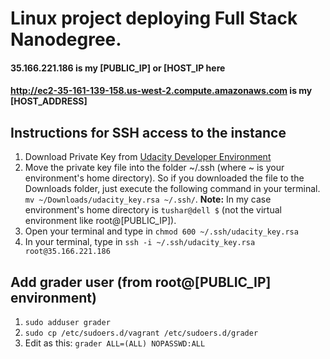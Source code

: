 # Linux project deploying Full Stack Nanodegree.

#### 35.166.221.186 is my [PUBLIC\_IP] or [HOST\_IP here
#### http://ec2-35-161-139-158.us-west-2.compute.amazonaws.com is my [HOST\_ADDRESS]


## Instructions for SSH access to the instance

1. Download Private Key from [Udacity Developer Environment](https://www.udacity.com/account#!/development_environment)
2. Move the private key file into the folder ~/.ssh (where ~ is your environment's home directory). So if you downloaded the file to the Downloads folder, just execute the following command in your terminal.
``mv ~/Downloads/udacity_key.rsa ~/.ssh/``.
**Note:** In my case environment's home directory is ``tushar@dell $`` (not the virtual environment like root@[PUBLIC_IP]).
3. Open your terminal and type in
``chmod 600 ~/.ssh/udacity_key.rsa``
4. In your terminal, type in
``ssh -i ~/.ssh/udacity_key.rsa root@35.166.221.186``

## Add grader user (from root@[PUBLIC_IP] environment)
1. ``sudo adduser grader``
2. ``sudo cp /etc/sudoers.d/vagrant /etc/sudoers.d/grader``
3. Edit as this: ``grader ALL=(ALL) NOPASSWD:ALL``
